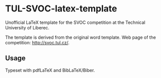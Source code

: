 # TUL-SVOC-latex-template

Unofficial LaTeX template for the SVOC competition at the Technical University of Liberec.

The template is derived from the original word template. Web page of the competition: http://svoc.tul.cz/.

## Usage

Typeset with pdfLaTeX and BibLaTeX/Biber.
